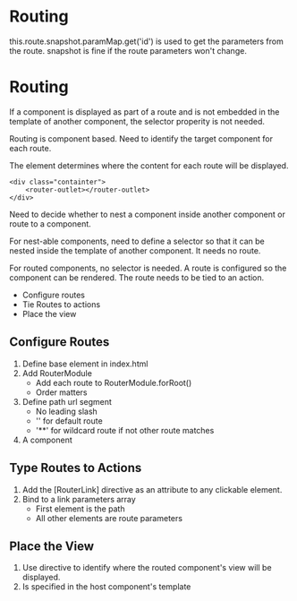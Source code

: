 # Routing

this.route.snapshot.paramMap.get('id') is used to get the parameters from the route. snapshot is fine if the route parameters won't change.
# Routing
If a component is displayed as part of a route and is not embedded in the template of another component, the selector properity is not needed.

Routing is component based. Need to identify the target component for each route.

The <router-outlet> element determines where the content for each route will be displayed.

    <div class="containter">
        <router-outlet></router-outlet>
    </div>
    
Need to decide whether to nest a component inside another component or route to a component.

For nest-able components, need to define a selector so that it can be nested inside the template of another component. It needs no route.

For routed components, no selector is needed. A route is configured so the component can be rendered. The route needs to be tied to an action.

* Configure routes
* Tie Routes to actions
* Place the view

## Configure Routes
1. Define base element in index.html
2. Add RouterModule
    * Add each route to RouterModule.forRoot()
    * Order matters
3. Define path url segment
    * No leading slash
    * '' for default route
    * '\*\*' for wildcard route if not other route matches
4. A component

## Type Routes to Actions
1. Add the [RouterLink] directive as an attribute to any clickable element.
2. Bind to a link parameters array
    * First element is the path
    * All other elements are route parameters
    
## Place the View
1. Use <router-outlet> directive to identify where the routed component's view will be displayed.
2. Is specified in the host component's template
